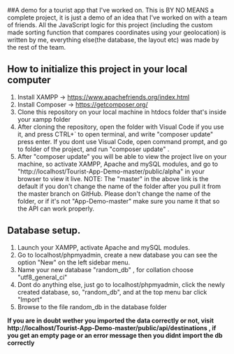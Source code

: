 ##A demo for a tourist app that I've worked on.
This is BY NO MEANS a complete project, it is just a demo of an idea that I've worked on with a team of friends.
All the JavaScript logic for this project (including the custom made sorting function that compares coordinates using your geolocation) is written by me, everything else(the database, the layout etc) was made by the rest of the team.


## How to initialize this project in your local computer

1. Install XAMPP -> https://www.apachefriends.org/index.html
2. Install Composer -> https://getcomposer.org/
3. Clone this repository on your local machine in htdocs folder that's inside your xampp folder
4. After cloning the repository, open the folder with Visual Code
if you use it, and press CTRL+` to open terminal, and write
"composer update" press enter. If you dont use Visual Code, 
open command prompt, and go to folder of the project, and 
run "composer update" .
6. After "composer update" you will be able to view the project live
on your machine, so activate XAMPP, Apache and mySQL modules, 
and go to "http://localhost/Tourist-App-Demo-master/public/alpha" in your browser to view it live.
NOTE: The "master" in the above link is the default if you don't change the name of the folder after you pull it from the master branch on GitHub. Please don't change the name of the folder, or if it's not "App-Demo-master" make sure you name it that so the API can work properly.

## Database setup.

1. Launch your XAMPP, activate Apache and mySQL modules.
2. Go to localhost/phpmyadmin, create a new database
you can see the option "New" on the left sidebar menu. 
3. Name your new database "random_db" , for collation
choose "utf8_general_ci"
4. Dont do anything else, just go to localhost/phpmyadmin,
click the newly created database, so, "random_db",
and at the top menu bar click "Import"
5. Browse to the file random_db in the database folder



**If you are in doubt wether you imported the data correctly or not, visit**
**http://localhost/Tourist-App-Demo-master/public/api/destinations , if you get an empty page or an error message then you didnt import the db correctly**
